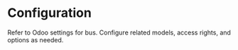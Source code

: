 # Configuration

Refer to Odoo settings for bus. Configure related models, access rights, and options as needed.
